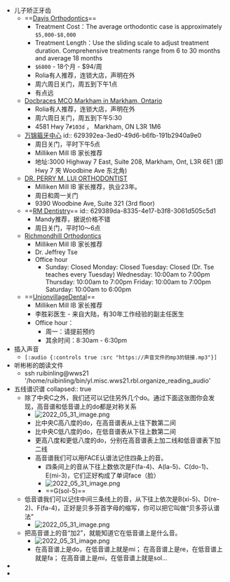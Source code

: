 - 儿子矫正牙齿
	- ==[Davis Orthodontics](https://www.davisortho.ca/treatment-options/braces/)==
		- Treatment Cost：The average orthodontic case is approximately `$5,000-$8,000`
		- Treatment Length：Use the sliding scale to adjust treatment duration. Comprehensive treatments range from 6 to 30 months and average 18 months
		- `$6800` - 18个月 -  $94/周
		- Rolia有人推荐，连锁大店，声明在外
		- 周六周日关门，周五到下午1点
		- 有点远
	- [Docbraces MCO Markham in Markham, Ontario](https://docbraces.com/on/locations/mcomarkham#)
		- Rolia有人推荐，连锁大店，声明在外
		- 周六周日关门，周五到下午5:30
		- 4581 Hwy 7`#103d` ， Markham, ON L3R 1M6
	- [万锦箍牙中心](https://markhambraces.com/chinese/)
	  id:: 629392ea-3ed0-49d6-b6fb-191b2940a9e0
		- 周日关门，平时下午5点
		- Milliken Mill IB 家长推荐
		- 地址:3000 Highway 7 East, Suite 208, Markham, Ont, L3R 6E1
		  (即 Hwy 7 夾 Woodbine Ave 东北角)
	- [DR. PERRY M. LUI ORTHODONTIST](https://www.drperryluidentistry.ca/)
		- Milliken Mill IB 家长推荐，执业23年。
		- 周日和周一关门
		- 9390 Woodbine Ave, Suite 321 (3rd floor)
	- ==[RM Dentistry](https://richmondhilldental.ca/)==
	  id:: 629389da-8335-4e17-b3f8-3061d505c5d1
		- Mandy推荐，据说价格不错
		- 周日关门，平时10～6点
	- [Richmondhill Orthodontics](https://www.richmondhillorthodontics.com/)
		- Milliken Mill IB 家长推荐
		- Dr. Jeffrey Tse
		- Office hour
			- Sunday: Closed
			  Monday: Closed
			  Tuesday: Closed (Dr. Tse teaches every Tuesday)
			  Wednesday: 10:00am to 7:00pm
			  Thursday: 10:00am to 7:00pm
			  Friday: 10:00am to 7:00pm
			  Saturday: 10:00am to 6:00pm
	- ==[UnionvillageDental](https://unionvillagedental.com/%E4%B8%AD%E6%96%87)==
		- Milliken Mill IB 家长推荐
		- 李胜彩医生 - 来自大陆，有30年工作经验的副主任医生
		- Office hour：
			- 周一：请提前预约
			- 其余时间：8:30am - 6:30pm
- 插入声音
	- `[:audio {:controls true :src "https://声音文件的mp3的链接.mp3"}]`
- 听彬彬的朗读文件
	- ssh ruibinling@wws21 '/home/ruibinling/bin/yl.misc.wws21.rbl.organize_reading_audio'
- 五线谱识谱
  collapsed:: true
	- 除了中央C之外，我们还可以记住另外几个do。通过下面这张图你会发现，高音谱和低音谱上的do都是对称关系
		- ![2022_05_31_image.png](https://cdn.logseq.com/%2F7931a79d-4502-46b5-960f-d524ffe4d9a4cd8f63fa-6bb7-4474-9bb8-180a624468302022_05_31_image.png?Expires=4807620062&Signature=hB8AUFE-ANMEMfAgyCELQj9E0GWY285zodfcCOR2N6B6QuDMGshKe4~gU99LAz4ppGtFv8zCaoA28t-Dbf54qnuFzIMJKahJFK~KMsBhasruBnubkNBmBj8kwAMSw8TCyGEpXpY3IJDeDnqSCcnEgsnq7vgJ~bsqAZasPEquc4ainc9hXVx-4QYxqwur733-jtskF-fS6TgV5fmzElXZ49S~1nHNiBtjo8kaa-4YBvhrO6bMJ~pXlZ0L3MDqvv4rrlamB~7ZUJZ6RR8Ji0fEIER8a81wmO3JrQlGulMaJR49Lo3ZMBYjXqbCE1TDPJwALsT08LQq9ULlu0bsX0ZWBg__&Key-Pair-Id=APKAJE5CCD6X7MP6PTEA)
		- 比中央C高八度的do，在高音谱表从上往下数第二间
		- 比中央C低八度的do，在低音谱表从下往上数第二间
		- 更高八度和更低八度的do，分别在高音谱表上加二线和低音谱表下加二线
		- 高音谱我们可以用FACE认谱法记住四条上的音。
			- 四条间上的音从下往上数依次是F(fa-4)、A(la-5)、C(do-1)、E(mi-3)，它们正好构成了单词face（脸）
			- ![2022_05_31_image.png](https://cdn.logseq.com/%2F7931a79d-4502-46b5-960f-d524ffe4d9a41e2a59ab-80fa-46a6-87ba-90133d79fd5d2022_05_31_image.png?Expires=4807620143&Signature=Qw4nUVi73nbA9mYA5N848A1JLKOVeGHnUfuHeMEyhAh6UzJYWxt6pD4U5QmQZXY4NhGpdPoIz-p8liM7r26tSOrhr6SFmWnGUHAnyqf6WOpJ-pqaTFeJJWZCUnOqW8CyQd7Kv~s9IdR2tfwLAmJn087y5Ye1533OPVgcx8O1evLaSLowtuYBwo7C704Urf-kMg33mJSYds9KTXUypsDzQfq72DU49fS84~iLSu20cA2VPg~ihSRsY5cz39axtWHwZsdmhNEIQzJbbT91-Oz9bTjPxSmTbiarw4jlGOrWzrHOai9UTmK4L2kZxVWGOPZqZDb~PgEtkZHmJPqLGQddBA__&Key-Pair-Id=APKAJE5CCD6X7MP6PTEA)
			- ==G(sol-5)==
	- 低音谱我们可以记住中间三条线上的音，从下往上依次是B(xi-5)、D(re-2)、F(fa-4)，正好是贝多芬首字母的缩写，你可以把它叫做“贝多芬认谱法”
		- ![2022_05_31_image.png](https://cdn.logseq.com/%2F7931a79d-4502-46b5-960f-d524ffe4d9a457e3624f-4c3f-47cb-bb53-d341da316f072022_05_31_image.png?Expires=4807620181&Signature=JI0iYQmw2fXoYTQuKuHZx72bZecZypPpSeOVxUbHh4vF4-KNVZI0T0NnM-X~zItC260dhrTIGqjqjZ8MAuZyXIouJE6iBefuF4GdrvW~Xm6i9yyaW6X153o7yBIbobtRGg7TJm0QlRXkG4X7qdvldu1OI2wnBS~bYchr3y2eaojpaoJrgQ3nLx6AvgyTOvRdLMQGgaYMqEfRoWJr1bh7ag-3koj57Lgz~VWwWB9xwQzpSSlJgIU4j1hpXlF90pRjWqBAyv6RFi5eR0tWGG8~5mWk3BvBvaeRSWGeaMioifNFo0SZjDixEATAazXNZ5UiYxmMhTOpKEMdvfsIU0OVlw__&Key-Pair-Id=APKAJE5CCD6X7MP6PTEA)
	- 把高音谱上的音“加2”，就能知道它在低音谱上是什么音。
		- ![2022_05_31_image.png](https://cdn.logseq.com/%2F7931a79d-4502-46b5-960f-d524ffe4d9a4e3c4ac84-fc28-4357-bf98-379eec5eebd72022_05_31_image.png?Expires=4807620286&Signature=le7cpDc2Vzh8T2TonoGpfmGbdSz~mxAqh744HMGsNq3Npa~Co3~A0PiwJ6HI7fW~3AAUfhs~sdb72Lj3ghoLrsDy8w27OaMBMJ1iRISrH2bUYgZBz5FQ~9zyMrBNAapbbDkdWAs6T~WpEj7rM4jo2FLh5XAlTjc-xhLEQxlT71AA3gsrJa119z3n~JbaW8Yp7ahq714e432QbeULHBbz~bf0Kas6S3P5ZtxePRsyhGweuo3BtC7mfHd7dU3HCM0xK3H2iAxtkXcqdAvE-5-33XyaAKYUMPELxwM3T0qToyMTzMnxnGM5VNrTqVJqWsj6idZHittjdP-pvQ2NeCJ-zQ__&Key-Pair-Id=APKAJE5CCD6X7MP6PTEA)
		- 在高音谱上是do，在低音谱上就是mi；
		  在高音谱上是re，在低音谱上就是fa；
		  在高音谱上是mi，在低音谱上就是sol...
-
-